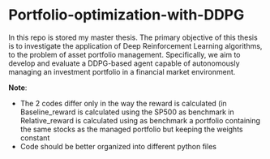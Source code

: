 # Portfolio-optimization-with-DDPG

 In this repo is stored my master thesis. The primary objective of this thesis is to investigate the application of Deep Reinforcement Learning algorithms, to the problem of asset portfolio management.
 Specifically, we aim to develop and evaluate a DDPG-based agent capable of autonomously managing an investment portfolio in a financial market environment.

 **Note**: 
 - The 2 codes differ only in the way the reward is calculated (in Baseline_reward is calculated using the SP500 as benchmark in Relative_reward is calculated using as benchmark a portfolio containing the same stocks as the managed portfolio but keeping the weights constant
 - Code should be better organized into different python files 

